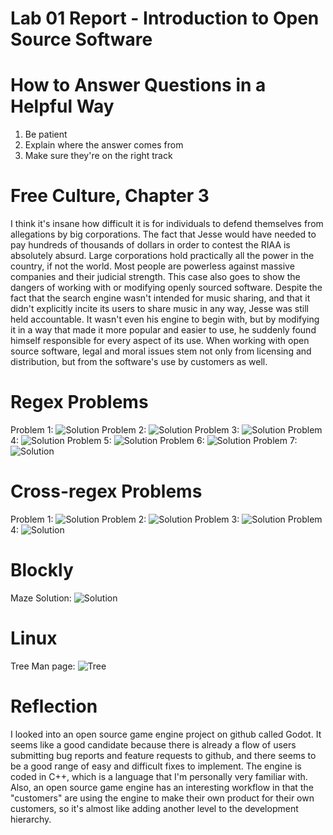# Lab 01 Report - Introduction to Open Source Software
# How to Answer Questions in a Helpful Way
1. Be patient
2. Explain where the answer comes from
3. Make sure they're on the right track
# Free Culture, Chapter 3
  I think it's insane how difficult it is for individuals to defend themselves from allegations by big corporations. The fact that Jesse would have needed to pay hundreds of thousands of dollars in order to contest the RIAA is absolutely absurd. Large corporations hold practically all the power in the country, if not the world. Most people are powerless against massive companies and their judicial strength. This case also goes to show the dangers of working with or modifying openly sourced software. Despite the fact that the search engine wasn't intended for music sharing, and that it didn't explicitly incite its users to share music in any way, Jesse was still held accountable. It wasn't even his engine to begin with, but by modifying it in a way that made it more popular and easier to use, he suddenly found himself responsible for every aspect of its use. When working with open source software, legal and moral issues stem not only from licensing and distribution, but from the software's use by customers as well.
# Regex Problems
Problem 1: ![Solution](images/regex_1.png)
Problem 2: ![Solution](images/regex_2.png)
Problem 3: ![Solution](images/regex_3.png)
Problem 4: ![Solution](images/regex_4.png)
Problem 5: ![Solution](images/regex_5.png)
Problem 6: ![Solution](images/regex_6.png)
Problem 7: ![Solution](images/regex_7.png)
# Cross-regex Problems
Problem 1: ![Solution](images/cross_1.png)
Problem 2: ![Solution](images/cross_2.png)
Problem 3: ![Solution](images/cross_3.png)
Problem 4: ![Solution](images/cross_4.png)
# Blockly
Maze Solution: ![Solution](images/blockly.png)
# Linux
Tree Man page: ![Tree](images/tree.png)
# Reflection
I looked into an open source game engine project on github called Godot. It seems like a good candidate because there is already a flow of users submitting bug reports and feature requests to github, and there seems to be a good range of easy and difficult fixes to implement. The engine is coded in C++, which is a language that I'm personally very familiar with. Also, an open source game engine has an interesting workflow in that the "customers" are using the engine to make their own product for their own customers, so it's almost like adding another level to the development hierarchy.
